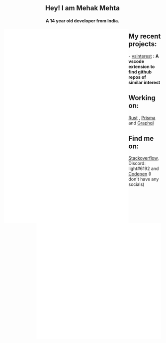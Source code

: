 <div align = "center" ><h2>Hey! I am Mehak Mehta</h2><h4> A 14 year old developer from India. </h4></div>

	
<img align="left" width="400" alt="🦑" src="https://github.com/Mehak-Mehta/Mehak-Mehta/blob/main/metrics.personal.octa.svg">


<img align="left" width="400" alt="🦑" src="https://github.com/Mehak-Mehta/Mehak-Mehta/blob/main/metrics.plugin.langs.masteredd.svg">
	

[<img  width="400" align="left" alt="🦑" src= "https://github.com/Mehak-Mehta/Mehak-Mehta/blob/main/metrics.plugin.music.masteredd.svg">](https://open.spotify.com/playlist/7ETUYyrVuH9rQIc9Iy9vFY?utm_source=embed_v2&go=1&play=1&nd=1)
	

<img  align = "right" width="400" alt="🦑" src="https://github.com/Mehak-Mehta/Mehak-Mehta/blob/main/metrics.plugin.anime.masteredd.svg">

<div><h2>My recent projects: </h2> 
	- <a href="https://github.com/Mehak-Mehta/vsinterest">vsinterest</a> <strong> : A vscode extension to find github repos of similar interest</strong>
</div>

<div><h2> Working on: </h2>
	<a href="https://www.rust-lang.org/">Rust</a> , <a href="https://www.prisma.io/">Prisma</a> and <a href="https://graphql.org/">Graphql</a>
</div>

<div><h2>Find me on:</h2>
	<a href="https://stackoverflow.com/users/15813824/mehakmehta">Stackoverflow</a>, Discord: light#6192 and <a href="https://codepen.io/mehak-mehta">Codepen</a> (I don't have any socials)
</div>
